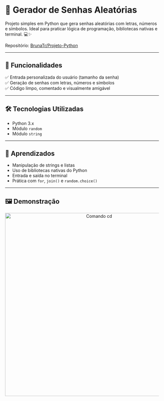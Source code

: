 # 🔐 Gerador de Senhas Aleatórias

Projeto simples em Python que gera senhas aleatórias com letras, números e símbolos. Ideal para praticar lógica de programação, bibliotecas nativas e terminal. 💻✨

Repositório: [BrunaTr/Projeto-Python](https://github.com/BrunaTr/Projeto-Python)

---

## 📌 Funcionalidades

✅ Entrada personalizada do usuário (tamanho da senha)  
✅ Geração de senhas com letras, números e símbolos  
✅ Código limpo, comentado e visualmente amigável  

---

## 🛠️ Tecnologias Utilizadas

- Python 3.x
- Módulo `random`
- Módulo `string`

---

## 🧠 Aprendizados

- Manipulação de strings e listas
- Uso de bibliotecas nativas do Python
- Entrada e saída no terminal
- Prática com `for`, `join()` e `random.choice()`

---

## 🖼️ Demonstração

<p align="center">
  <img src="(https://i.imgur.com/IH7Kyqt.jpeg" alt="Comando cd" width="600"/>
</p>
